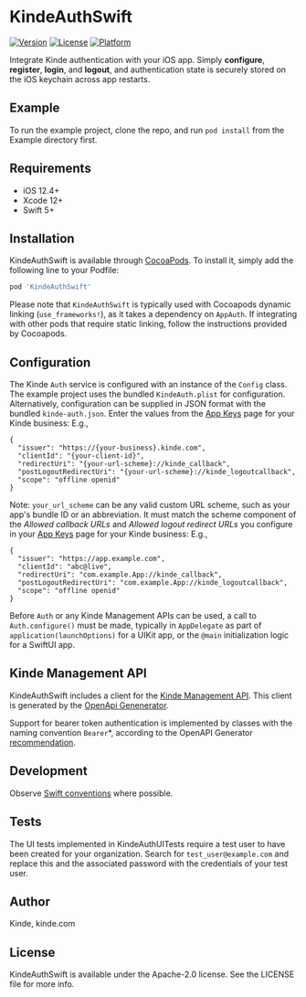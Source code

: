 # KindeAuthSwift

[![Version](https://img.shields.io/cocoapods/v/KindeAuthSwift.svg?style=flat)](https://cocoapods.org/pods/KindeAuthSwift)
[![License](https://img.shields.io/cocoapods/l/KindeAuthSwift.svg?style=flat)](https://cocoapods.org/pods/KindeAuthSwift)
[![Platform](https://img.shields.io/cocoapods/p/KindeAuthSwift.svg?style=flat)](https://cocoapods.org/pods/KindeAuthSwift)

Integrate Kinde authentication with your iOS app. Simply **configure**, **register**, **login**, and **logout**, and authentication state is securely stored on the iOS keychain across app restarts.

## Example

To run the example project, clone the repo, and run `pod install` from the Example directory first.

## Requirements

- iOS 12.4+
- Xcode 12+
- Swift 5+

## Installation

KindeAuthSwift is available through [CocoaPods](https://cocoapods.org). To install
it, simply add the following line to your Podfile:

```ruby
pod 'KindeAuthSwift'
```

Please note that `KindeAuthSwift` is typically used with Cocoapods dynamic linking (`use_frameworks!`), as it takes a dependency on `AppAuth`.
If integrating with other pods that require static linking, follow the instructions provided by Cocoapods.

## Configuration

The Kinde `Auth` service is configured with an instance of the `Config` class. The example project uses the bundled `KindeAuth.plist` for configuration.
Alternatively, configuration can be supplied in JSON format with the bundled `kinde-auth.json`.
Enter the values from the [App Keys](https://kinde.com/docs/the-basics/getting-app-keys) page for your Kinde business: E.g.,

```
{
  "issuer": "https://{your-business}.kinde.com",
  "clientId": "{your-client-id}",
  "redirectUri": "{your-url-scheme}://kinde_callback",
  "postLogoutRedirectUri": "{your-url-scheme}://kinde_logoutcallback",
  "scope": "offline openid"
}
```

Note: `your_url_scheme` can be any valid custom URL scheme, such as your app's bundle ID or an abbreviation.
It must match the scheme component of the _Allowed callback URLs_ and _Allowed logout redirect URLs_
you configure in your [App Keys](https://kinde.com/docs/the-basics/getting-app-keys) page for your Kinde business: E.g.,

```
{
  "issuer": "https://app.example.com",
  "clientId": "abc@live",
  "redirectUri": "com.example.App://kinde_callback",
  "postLogoutRedirectUri": "com.example.App://kinde_logoutcallback",
  "scope": "offline openid"
}
```

Before `Auth` or any Kinde Management APIs can be used, a call to `Auth.configure()` must be made, typically in `AppDelegate`
as part of `application(launchOptions)` for a UIKit app, or the `@main` initialization logic for a SwiftUI app.

## Kinde Management API

KindeAuthSwift includes a client for the [Kinde Management API](./KindeAuthSwift/Classes/KindeManagementAPI/README.md).
This client is generated by the [OpenApi Genenerator](https://openapi-generator.tech/docs/generators/swift5/).

Support for bearer token authentication is implemented by classes with the naming convention `Bearer`\*, according to the OpenAPI Generator [recommendation](https://github.com/OpenAPITools/openapi-generator/wiki/FAQ#how-do-i-implement-bearer-token-authentication-with-urlsession-on-the-swift-api-client).

## Development

Observe [Swift conventions](https://www.swift.org/documentation/api-design-guidelines/) where possible.

## Tests

The UI tests implemented in KindeAuthUITests require a test user to have been created for your organization.
Search for `test_user@example.com` and replace this and the associated password with the credentials of your test user.

## Author

Kinde, kinde.com

## License

KindeAuthSwift is available under the Apache-2.0 license. See the LICENSE file for more info.
